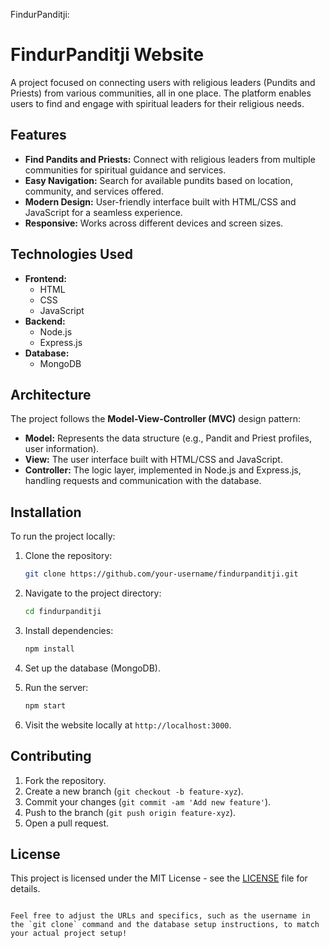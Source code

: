 FindurPanditji:

# FindurPanditji Website

A project focused on connecting users with religious leaders (Pundits and Priests) from various communities, all in one place. The platform enables users to find and engage with spiritual leaders for their religious needs.

## Features

- **Find Pandits and Priests:** Connect with religious leaders from multiple communities for spiritual guidance and services.
- **Easy Navigation:** Search for available pundits based on location, community, and services offered.
- **Modern Design:** User-friendly interface built with HTML/CSS and JavaScript for a seamless experience.
- **Responsive:** Works across different devices and screen sizes.

## Technologies Used

- **Frontend:** 
  - HTML
  - CSS
  - JavaScript
- **Backend:**
  - Node.js
  - Express.js
- **Database:** 
  - MongoDB

## Architecture

The project follows the **Model-View-Controller (MVC)** design pattern:
- **Model:** Represents the data structure (e.g., Pandit and Priest profiles, user information).
- **View:** The user interface built with HTML/CSS and JavaScript.
- **Controller:** The logic layer, implemented in Node.js and Express.js, handling requests and communication with the database.

## Installation

To run the project locally:

1. Clone the repository:
   ```bash
   git clone https://github.com/your-username/findurpanditji.git
   ```

2. Navigate to the project directory:
   ```bash
   cd findurpanditji
   ```

3. Install dependencies:
   ```bash
   npm install
   ```

4. Set up the database (MongoDB).

5. Run the server:
   ```bash
   npm start
   ```

6. Visit the website locally at `http://localhost:3000`.

## Contributing

1. Fork the repository.
2. Create a new branch (`git checkout -b feature-xyz`).
3. Commit your changes (`git commit -am 'Add new feature'`).
4. Push to the branch (`git push origin feature-xyz`).
5. Open a pull request.

## License

This project is licensed under the MIT License - see the [LICENSE](LICENSE) file for details.
```

Feel free to adjust the URLs and specifics, such as the username in the `git clone` command and the database setup instructions, to match your actual project setup!
